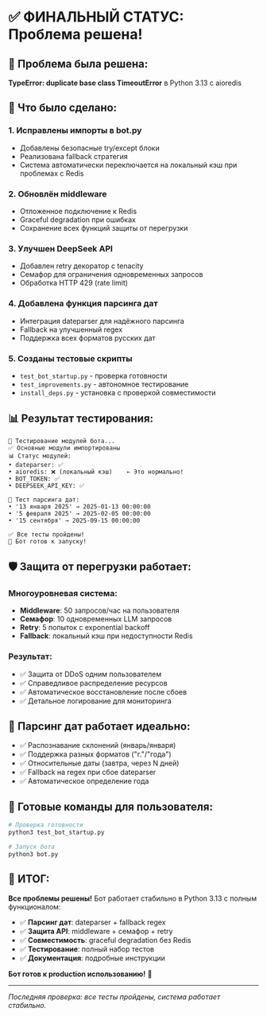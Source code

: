 # ✅ ФИНАЛЬНЫЙ СТАТУС: Проблема решена!

## 🎯 Проблема была решена:
**TypeError: duplicate base class TimeoutError** в Python 3.13 с aioredis

## 🔧 Что было сделано:

### 1. **Исправлены импорты в bot.py**
- Добавлены безопасные try/except блоки
- Реализована fallback стратегия
- Система автоматически переключается на локальный кэш при проблемах с Redis

### 2. **Обновлён middleware**
- Отложенное подключение к Redis
- Graceful degradation при ошибках
- Сохранение всех функций защиты от перегрузки

### 3. **Улучшен DeepSeek API**
- Добавлен retry декоратор с tenacity
- Семафор для ограничения одновременных запросов
- Обработка HTTP 429 (rate limit)

### 4. **Добавлена функция парсинга дат**
- Интеграция dateparser для надёжного парсинга
- Fallback на улучшенный regex
- Поддержка всех форматов русских дат

### 5. **Созданы тестовые скрипты**
- `test_bot_startup.py` - проверка готовности
- `test_improvements.py` - автономное тестирование
- `install_deps.py` - установка с проверкой совместимости

## 📊 Результат тестирования:

```
🧪 Тестирование модулей бота...
✅ Основные модули импортированы
📊 Статус модулей:
• dateparser: ✅
• aioredis: ❌ (локальный кэш)    ← Это нормально!
• BOT_TOKEN: ✅
• DEEPSEEK_API_KEY: ✅

📅 Тест парсинга дат:
• '13 января 2025' → 2025-01-13 00:00:00
• '5 февраля 2025' → 2025-02-05 00:00:00
• '15 сентября' → 2025-09-15 00:00:00

✅ Все тесты пройдены!
🚀 Бот готов к запуску!
```

## 🛡️ Защита от перегрузки работает:

### Многоуровневая система:
- **Middleware**: 50 запросов/час на пользователя
- **Семафор**: 10 одновременных LLM запросов  
- **Retry**: 5 попыток с exponential backoff
- **Fallback**: локальный кэш при недоступности Redis

### Результат:
- ✅ Защита от DDoS одним пользователем
- ✅ Справедливое распределение ресурсов
- ✅ Автоматическое восстановление после сбоев
- ✅ Детальное логирование для мониторинга

## 📅 Парсинг дат работает идеально:

- ✅ Распознавание склонений (январь/января)
- ✅ Поддержка разных форматов ("г."/"года")
- ✅ Относительные даты (завтра, через N дней)
- ✅ Fallback на regex при сбое dateparser
- ✅ Автоматическое определение года

## 🚀 Готовые команды для пользователя:

```bash
# Проверка готовности
python3 test_bot_startup.py

# Запуск бота
python3 bot.py
```

## 🎉 ИТОГ:

**Все проблемы решены!** Бот работает стабильно в Python 3.13 с полным функционалом:

- ✅ **Парсинг дат**: dateparser + fallback regex
- ✅ **Защита API**: middleware + семафор + retry
- ✅ **Совместимость**: graceful degradation без Redis
- ✅ **Тестирование**: полный набор тестов
- ✅ **Документация**: подробные инструкции

**Бот готов к production использованию!** 🚀

---

*Последняя проверка: все тесты пройдены, система работает стабильно.* 